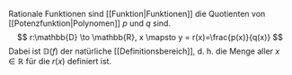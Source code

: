 Rationale Funktionen sind [[Funktion|Funktionen]] die Quotienten von [[Potenzfunktion|Polynomen]] $p$ und $q$ sind.
$$
r:\mathbb{D} \to \mathbb{R}, x \mapsto y = r(x)=\frac{p(x)}{q(x)}
$$
Dabei ist $\mathbb{D}(f)$ der natürliche [[Definitionsbereich]], d. h. die Menge aller $x \in \mathbb{R}$ für die $r(x)$ definiert ist.